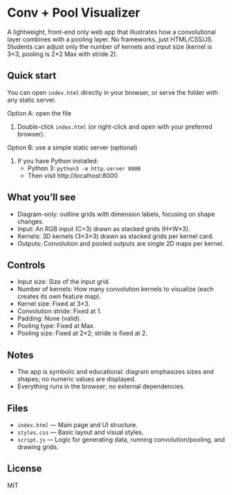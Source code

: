 # Conv + Pool Visualizer

A lightweight, front-end only web app that illustrates how a convolutional layer combines with a pooling layer. No frameworks, just HTML/CSS/JS. Students can adjust only the number of kernels and input size (kernel is 3×3, pooling is 2×2 Max with stride 2).

## Quick start

You can open `index.html` directly in your browser, or serve the folder with any static server.

Option A: open the file

1. Double-click `index.html` (or right-click and open with your preferred browser).

Option B: use a simple static server (optional)

1. If you have Python installed:
	 - Python 3: `python3 -m http.server 8000`
	 - Then visit http://localhost:8000

## What you’ll see

- Diagram-only: outline grids with dimension labels, focusing on shape changes.
- Input: An RGB input (C=3) drawn as stacked grids (H×W×3).
- Kernels: 3D kernels (3×3×3) drawn as stacked grids per kernel card.
- Outputs: Convolution and pooled outputs are single 2D maps per kernel.

## Controls

- Input size: Size of the input grid.
- Number of kernels: How many convolution kernels to visualize (each creates its own feature map).
- Kernel size: Fixed at 3×3.
- Convolution stride: Fixed at 1.
- Padding: None (valid).
 - Pooling type: Fixed at Max.
 - Pooling size: Fixed at 2×2; stride is fixed at 2.

## Notes

- The app is symbolic and educational: diagram emphasizes sizes and shapes; no numeric values are displayed.
- Everything runs in the browser; no external dependencies.

## Files

- `index.html` — Main page and UI structure.
- `styles.css` — Basic layout and visual styles.
- `script.js` — Logic for generating data, running convolution/pooling, and drawing grids.

## License

MIT